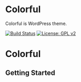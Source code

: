 # Colorful
Colorful is WordPress theme.

[![Build Status](https://travis-ci.org/mignonstyle/colorful.svg?branch=master)](https://travis-ci.org/mignonstyle/colorful) [![License: GPL v2](https://img.shields.io/badge/License-GPL%20v2-blue.svg)](https://img.shields.io/badge/License-GPL%20v2-blue.svg)

Colorful
===

Getting Started
---------------
